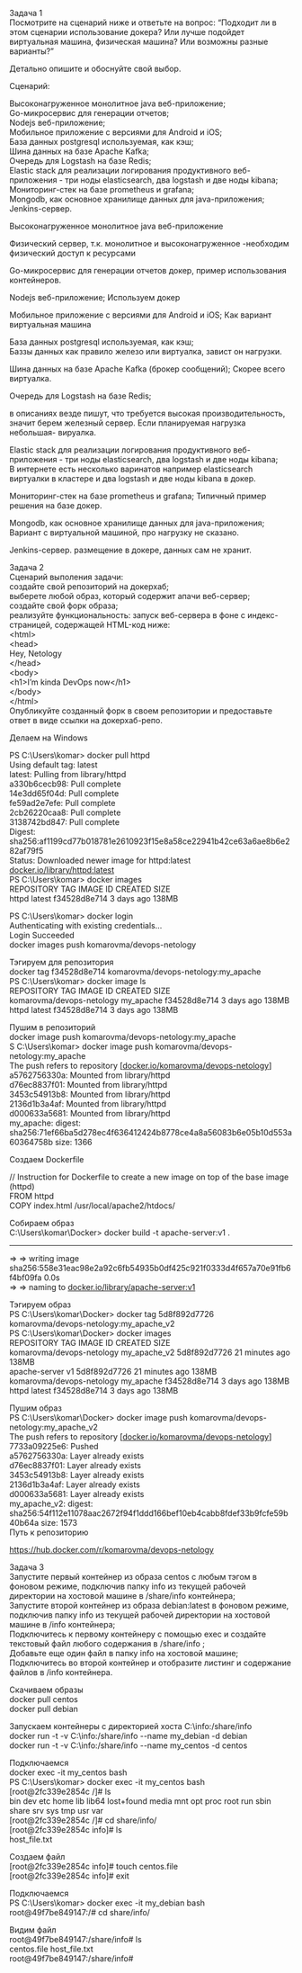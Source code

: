 <p class="has-line-data" data-line-start="0" data-line-end="2">Задача 1<br>
Посмотрите на сценарий ниже и ответьте на вопрос: “Подходит ли в этом сценарии использование докера? Или лучше подойдет виртуальная машина, физическая машина? Или возможны разные варианты?”</p>
<p class="has-line-data" data-line-start="3" data-line-end="4">Детально опишите и обоснуйте свой выбор.</p>
<p class="has-line-data" data-line-start="6" data-line-end="7">Сценарий:</p>
<p class="has-line-data" data-line-start="8" data-line-end="19">Высоконагруженное монолитное java веб-приложение;<br>
Go-микросервис для генерации отчетов;<br>
Nodejs веб-приложение;<br>
Мобильное приложение c версиями для Android и iOS;<br>
База данных postgresql используемая, как кэш;<br>
Шина данных на базе Apache Kafka;<br>
Очередь для Logstash на базе Redis;<br>
Elastic stack для реализации логирования продуктивного веб-приложения - три ноды elasticsearch, два logstash и две ноды kibana;<br>
Мониторинг-стек на базе prometheus и grafana;<br>
Mongodb, как основное хранилище данных для java-приложения;<br>
Jenkins-сервер.</p>
<p class="has-line-data" data-line-start="20" data-line-end="21">Высоконагруженное монолитное java веб-приложение</p>
<p class="has-line-data" data-line-start="22" data-line-end="23">Физический сервер, т.к. монолитное и высоконагруженное -необходим физический доступ к ресурсами</p>
<p class="has-line-data" data-line-start="25" data-line-end="26">Go-микросервис для генерации отчетов докер, пример использования контейнеров.</p>
<p class="has-line-data" data-line-start="27" data-line-end="28">Nodejs веб-приложение; Используем докер</p>
<p class="has-line-data" data-line-start="30" data-line-end="31">Мобильное приложение c версиями для Android и iOS; Как вариант виртуальная машина</p>
<p class="has-line-data" data-line-start="32" data-line-end="34">База данных postgresql используемая, как кэш;<br>
Баззы данных как правило железо или виртуалка, завист он нагрузки.</p>
<p class="has-line-data" data-line-start="35" data-line-end="36">Шина данных на базе Apache Kafka (брокер сообщений); Скорее всего виртуалка.</p>
<p class="has-line-data" data-line-start="37" data-line-end="38">Очередь для Logstash на базе Redis;</p>
<p class="has-line-data" data-line-start="39" data-line-end="40">в описаниях везде пишут, что требуется высокая производительность, значит берем железный сервер. Если планируемая нагрузка небольшая- вируалка.</p>
<p class="has-line-data" data-line-start="41" data-line-end="43">Elastic stack для реализации логирования продуктивного веб-приложения - три ноды elasticsearch, два logstash и две ноды kibana;<br>
В интернете есть несколько варинатов например elasticsearch виртуалки в кластере и два logstash и две ноды kibana в докер.</p>
<p class="has-line-data" data-line-start="45" data-line-end="46">Мониторинг-стек на базе prometheus и grafana; Типичный пример решения на базе докер.</p>
<p class="has-line-data" data-line-start="47" data-line-end="49">Mongodb, как основное хранилище данных для java-приложения;<br>
Вариант с виртуальной машиной, про нагрузку не сказано.</p>
<p class="has-line-data" data-line-start="50" data-line-end="51">Jenkins-сервер. размещение в докере, данных сам не хранит.</p>
<p class="has-line-data" data-line-start="52" data-line-end="67">Задача 2<br>
Сценарий выполения задачи:<br>
создайте свой репозиторий на докерхаб;<br>
выберете любой образ, который содержит апачи веб-сервер;<br>
создайте свой форк образа;<br>
реализуйте функциональность: запуск веб-сервера в фоне с индекс-страницей, содержащей HTML-код ниже:<br>
&lt;html&gt;<br>
&lt;head&gt;<br>
Hey, Netology<br>
&lt;/head&gt;<br>
&lt;body&gt;<br>
&lt;h1&gt;I’m kinda DevOps now&lt;/h1&gt;<br>
&lt;/body&gt;<br>
&lt;/html&gt;<br>
Опубликуйте созданный форк в своем репозитории и предоставьте ответ в виде ссылки на докерхаб-репо.</p>
<p class="has-line-data" data-line-start="68" data-line-end="69">Делаем на Windows</p>
<p class="has-line-data" data-line-start="70" data-line-end="84">PS C:\Users\komar&gt; docker pull httpd<br>
Using default tag: latest<br>
latest: Pulling from library/httpd<br>
a330b6cecb98: Pull complete<br>
14e3dd65f04d: Pull complete<br>
fe59ad2e7efe: Pull complete<br>
2cb26220caa8: Pull complete<br>
3138742bd847: Pull complete<br>
Digest: sha256:af1199cd77b018781e2610923f15e8a58ce22941b42ce63a6ae8b6e282af79f5<br>
Status: Downloaded newer image for httpd:latest<br>
<a href="http://docker.io/library/httpd:latest">docker.io/library/httpd:latest</a><br>
PS C:\Users\komar&gt; docker images<br>
REPOSITORY   TAG       IMAGE ID       CREATED      SIZE<br>
httpd        latest    f34528d8e714   3 days ago   138MB</p>
<p class="has-line-data" data-line-start="85" data-line-end="89">PS C:\Users\komar&gt; docker login<br>
Authenticating with existing credentials…<br>
Login Succeeded<br>
docker images push komarovma/devops-netology</p>
<p class="has-line-data" data-line-start="90" data-line-end="96">Тэгируем для репозитория<br>
docker tag f34528d8e714 komarovma/devops-netology:my_apache<br>
PS C:\Users\komar&gt;  docker image ls<br>
REPOSITORY                  TAG         IMAGE ID       CREATED      SIZE<br>
komarovma/devops-netology   my_apache   f34528d8e714   3 days ago   138MB<br>
httpd                       latest      f34528d8e714   3 days ago   138MB</p>
<p class="has-line-data" data-line-start="97" data-line-end="107">Пушим в репозиторий<br>
docker image push komarovma/devops-netology:my_apache<br>
S C:\Users\komar&gt; docker image push komarovma/devops-netology:my_apache<br>
The push refers to repository [<a href="http://docker.io/komarovma/devops-netology">docker.io/komarovma/devops-netology</a>]<br>
a5762756330a: Mounted from library/httpd<br>
d76ec8837f01: Mounted from library/httpd<br>
3453c54913b8: Mounted from library/httpd<br>
2136d1b3a4af: Mounted from library/httpd<br>
d000633a5681: Mounted from library/httpd<br>
my_apache: digest: sha256:71ef66ba5d278ec4f636412424b8778ce4a8a56083b6e05b10d553a60364758b size: 1366</p>
<p class="has-line-data" data-line-start="108" data-line-end="109">Создаем Dockerfile</p>
<p class="has-line-data" data-line-start="110" data-line-end="113">// Instruction for Dockerfile to create a new image on top of the base image (httpd)<br>
FROM httpd<br>
COPY index.html /usr/local/apache2/htdocs/</p>
<p class="has-line-data" data-line-start="114" data-line-end="116">Собираем образ<br>
C:\Users\komar\Docker&gt; docker build -t apache-server:v1 .</p>
<hr>
<p class="has-line-data" data-line-start="117" data-line-end="119">=&gt; =&gt; writing image sha256:558e31eac98e2a92c6fb54935b0df425c921f0333d4f657a70e91fb6f4bf09fa                       0.0s<br>
=&gt; =&gt; naming to <a href="http://docker.io/library/apache-server:v1">docker.io/library/apache-server:v1</a></p>
<p class="has-line-data" data-line-start="120" data-line-end="128">Тэгируем образ<br>
PS C:\Users\komar\Docker&gt; docker tag 5d8f892d7726 komarovma/devops-netology:my_apache_v2<br>
PS C:\Users\komar\Docker&gt; docker images<br>
REPOSITORY                  TAG            IMAGE ID       CREATED          SIZE<br>
komarovma/devops-netology   my_apache_v2   5d8f892d7726   21 minutes ago   138MB<br>
apache-server               v1             5d8f892d7726   21 minutes ago   138MB<br>
komarovma/devops-netology   my_apache      f34528d8e714   3 days ago       138MB<br>
httpd                       latest         f34528d8e714   3 days ago       138MB</p>
<p class="has-line-data" data-line-start="129" data-line-end="140">Пушим образ<br>
PS C:\Users\komar\Docker&gt; docker image push komarovma/devops-netology:my_apache_v2<br>
The push refers to repository [<a href="http://docker.io/komarovma/devops-netology">docker.io/komarovma/devops-netology</a>]<br>
7733a09225e6: Pushed<br>
a5762756330a: Layer already exists<br>
d76ec8837f01: Layer already exists<br>
3453c54913b8: Layer already exists<br>
2136d1b3a4af: Layer already exists<br>
d000633a5681: Layer already exists<br>
my_apache_v2: digest: sha256:54f112e11078aac2672f94f1ddd166bef10eb4cabb8fdef33b9fcfe59b40b64a size: 1573<br>
Путь к репозиторию</p>
<p class="has-line-data" data-line-start="141" data-line-end="142"><a href="https://hub.docker.com/r/komarovma/devops-netology">https://hub.docker.com/r/komarovma/devops-netology</a></p>
<p class="has-line-data" data-line-start="143" data-line-end="149">Задача 3<br>
Запустите первый контейнер из образа centos c любым тэгом в фоновом режиме, подключив папку info из текущей рабочей директории на хостовой машине в /share/info контейнера;<br>
Запустите второй контейнер из образа debian:latest в фоновом режиме, подключив папку info из текущей рабочей директории на хостовой машине в /info контейнера;<br>
Подключитесь к первому контейнеру с помощью exec и создайте текстовый файл любого содержания в /share/info ;<br>
Добавьте еще один файл в папку info на хостовой машине;<br>
Подключитесь во второй контейнер и отобразите листинг и содержание файлов в /info контейнера.</p>
<p class="has-line-data" data-line-start="150" data-line-end="153">Скачиваем образы<br>
docker pull centos<br>
docker pull debian</p>
<p class="has-line-data" data-line-start="154" data-line-end="157">Запускаем контейнеры с  директорией хоста C:\info:/share/info<br>
docker run -t -v C:\info:/share/info --name my_debian -d debian<br>
docker run -t -v C:\info:/share/info --name my_centos -d centos</p>
<p class="has-line-data" data-line-start="158" data-line-end="166">Подключаемся<br>
docker exec -it my_centos bash<br>
PS C:\Users\komar&gt; docker exec -it my_centos bash<br>
[root@2fc339e2854c /]# ls<br>
bin  dev  etc  home  lib  lib64  lost+found  media  mnt  opt  proc  root  run  sbin  share  srv  sys  tmp  usr  var<br>
[root@2fc339e2854c /]# cd share/info/<br>
[root@2fc339e2854c info]# ls<br>
host_file.txt</p>
<p class="has-line-data" data-line-start="167" data-line-end="170">Создаем файл<br>
[root@2fc339e2854c info]# touch centos.file<br>
[root@2fc339e2854c info]# exit</p>
<p class="has-line-data" data-line-start="171" data-line-end="174">Подключаемся<br>
PS C:\Users\komar&gt; docker exec -it my_debian bash<br>
root@49f7be849147:/# cd share/info/</p>
<p class="has-line-data" data-line-start="175" data-line-end="179">Видим файл<br>
root@49f7be849147:/share/info# ls<br>
centos.file  host_file.txt<br>
root@49f7be849147:/share/info#</p>
